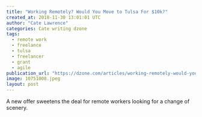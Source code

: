 ```yaml
---
title: "Working Remotely? Would You Move to Tulsa For $10k?"
created_at: 2018-11-30 13:01:01 UTC
author: "Cate Lawrence"
categories: Cate writing dzone
tags: 
  - remote work
  - freelance
  - tulsa
  - freelancer
  - grant
  - agile
publication_url: "https://dzone.com/articles/working-remotely-would-you-move-to-tulsa-for-10k"
image: 10751008.jpeg
layout: post
---
```

A new offer sweetens the deal for remote workers looking for a change of scenery.

